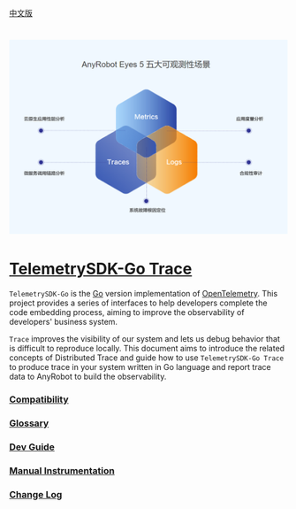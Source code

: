 [中文版](README.md)

# ![LOGO](images/TelemetrySDK.png)

# [TelemetrySDK-Go Trace](https://devops.aishu.cn/AISHUDevOps/AnyRobot/_git/Eyes_Docs?path=/可观测性开发者指南/TelemetrySDK%20开发者指南/Trace/README_en.md&version=GBdevelop&_a=preview)

`TelemetrySDK-Go` is the [Go](https://golang.org/) version implementation of [OpenTelemetry](https://opentelemetry.io/).
This project provides a series of interfaces to help developers complete the code embedding process,
aiming to improve the observability of developers' business system.

`Trace` improves the visibility of our system and lets us debug behavior that is difficult to reproduce locally.
This document aims to introduce the related concepts of Distributed Trace and guide how to use `TelemetrySDK-Go Trace`
to produce trace in your system written in Go language and report trace data to AnyRobot to build the observability.

### [Compatibility](docs/compatibility.md)

### [Glossary](docs/glossary.md)

### [Dev Guide](docs/dev_guide.md)

### [Manual Instrumentation](docs/manual.md)

### [Change Log](docs/changelog.md)